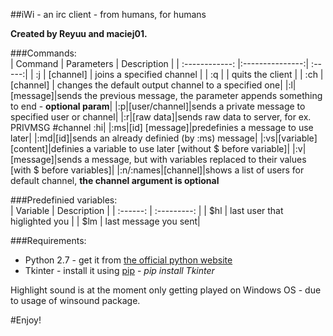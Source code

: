 ##iWi - an irc client - from humans, for humans   

**Created by Reyuu and maciej01.**    

###Commands:    
| Command | Parameters  | Description |
| :------------: |:---------------:| :-----:|
| :j | [channel] | joins a specified channel |
| :q |  | quits the client |
| :ch | [channel] | changes the default output channel to a specified one|
|:l|[message]|sends the previous message, the parameter appends something to end - **optional param**|
|:p|[user/channel]|sends a private message to specified user or channel|
|:r|[raw data]|sends raw data to server, for ex. PRIVMSG #channel :hi|
|:ms|[id] [message]|predefinies a message to use later|
|:md|[id]|sends an already definied (by :ms) message|
|:vs|[variable] [content]|definies a variable to use later [without $ before variable]|
|:v|[message]|sends a message, but with variables replaced to their values [with $ before variables]|
|:n/:names|[channel]|shows a list of users for default channel, **the channel argument is optional**

###Predefinied variables:     
| Variable | Description |
| :------: | :---------: |
| $hl | last user that higlighted you |
| $lm | last message you sent|

###Requirements:    
* Python 2.7 - get it from [the official python website](https://www.python.org/download/releases/2.7.6/)
* Tkinter - install it using [pip](https://pypi.python.org/pypi/pip) - *pip install Tkinter*

Highlight sound is at the moment only getting played on Windows OS - due to usage of winsound package.

#Enjoy!

